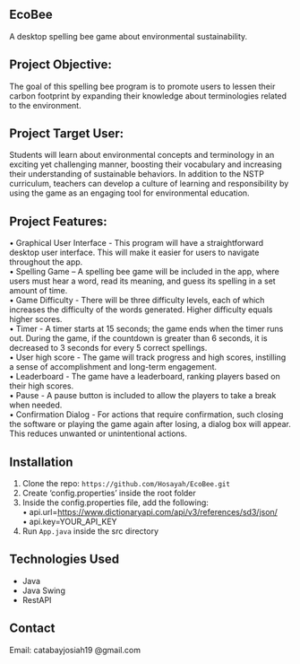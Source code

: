 ## EcoBee

A desktop spelling bee game about environmental sustainability.

## Project Objective:

The goal of this spelling bee program is to promote users to lessen their carbon footprint by expanding their knowledge about terminologies related to the environment.

## Project Target User: 

Students will learn about environmental concepts and terminology in an exciting yet challenging manner, boosting their vocabulary and increasing their understanding of sustainable behaviors. In addition to the NSTP curriculum, teachers can develop a culture of learning and responsibility by using the game as an engaging tool for environmental education.

## Project Features: 
•	Graphical User Interface - This program will have a straightforward desktop user interface. This will make it easier for users to navigate throughout the app. <br>
•	Spelling Game – A spelling bee game will be included in the app, where users must hear a word, read its meaning, and guess its spelling in a set amount of time. <br>
•	Game Difficulty - There will be three difficulty levels, each of which increases the difficulty of the words generated. Higher difficulty equals higher scores. <br>
•	Timer - A timer starts at 15 seconds; the game ends when the timer runs out. During the game, if the countdown is greater than 6 seconds, it is decreased to 3 seconds for every 5 correct spellings. <br>
•	User high score - The game will track progress and high scores, instilling a sense of accomplishment and long-term engagement. <br>
•	Leaderboard - The game have a leaderboard, ranking players based on their high scores. <br>
•	Pause - A pause button is included to allow the players to take a break when needed. <br>
•	Confirmation Dialog - For actions that require confirmation, such closing the software or playing the game again after losing, a dialog box will appear. This reduces unwanted or unintentional actions. <br>

## Installation
1. Clone the repo: `https://github.com/Hosayah/EcoBee.git`  
2. Create ‘config.properties’ inside the root folder
3. Inside the config.properties file, add the following: <br>
• api.url=https://www.dictionaryapi.com/api/v3/references/sd3/json/ <br>
• api.key=YOUR_API_KEY
4. Run `App.java` inside the src directory

## Technologies Used
- Java
- Java Swing
- RestAPI

## Contact
Email: catabayjosiah19 @gmail.com


